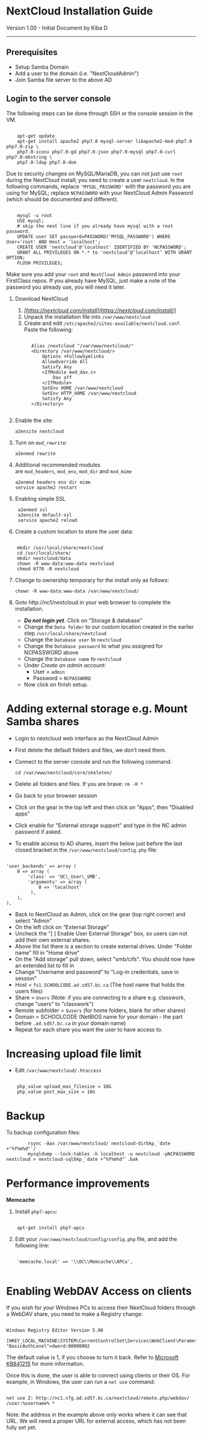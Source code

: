NextCloud Installation Guide
==

Version 1.00 - Initial Document by Kiba D

---

## Prerequisites

- Setup Samba Domain
- Add a user to the domain (i.e. "NextCloudAdmin")
- Join Samba file server to the above AD

## Login to the server console

The following steps can be done through SSH or the console session in the VM.

```

    apt-get update
    apt-get install apache2 php7.0 mysql-server libapache2-mod-php7.0 php7.0-zip \
    php7.0-iconv php7.0-gd php7.0-json php7.0-mysql php7.0-curl php7.0-mbstring \
    php7.0-ldap php7.0-dom

```

Due to security changes on MySQL/MariaDB, you can not just use `root` during the NextCloud install; you need to create a user `nextcloud`. In the following commands, replace `'MYSQL_PASSWORD'` with the password you are using for MySQL; replace `NCPASSWORD` with your NextCloud Admin Password (which should be documented and different).

```

    mysql -u root
    USE mysql;
    # skip the next line if you already have mysql with a root password.
    UPDATE user SET password=PASSWORD('MYSQL_PASSWORD') WHERE User='root' AND Host = 'localhost';
    CREATE USER 'nextcloud'@'localhost' IDENTIFIED BY 'NCPASSWORD';
    GRANT ALL PRIVILEGES ON *.* to 'nextcloud’@’localhost’ WITH GRANT OPTION;
    FLUSH PRIVILEGES;

```

Make sure you add your `root` and `NextCloud Admin` password into your FirstClass repos. If you already have MySQL, just make a note of the password you already use, you will need it later.

1.  Download NextCloud
    1.  *[https://nextcloud.com/install](https://nextcloud.com/install/)*
    2.  Unpack the installation file into `/var/www/nextcloud`
    3.  Create and edit `/etc/apache2/sites-available/nextcloud.conf`. Paste the following:
    
    ```
    
          Alias /nextcloud "/var/www/nextcloud/"
          <Directory /var/www/nextcloud/>
              Options +FollowSymlinks
              AllowOverride All
              Satisfy Any
              <IfModule mod_dav.c>
                  Dav off
              </IfModule>
              SetEnv HOME /var/www/nextcloud
              SetEnv HTTP_HOME /var/www/nextcloud
              Satisfy Any
          </Directory>
          
      ```

2.  Enable the site:

        a2ensite nextcloud

3.  Turn on `mod_rewrite`:

        a2enmod rewrite

4.  Additional recommended modules are `mod_headers`, `mod_env`, `mod_dir` and `mod_mime`

        a2enmod headers env dir mime
        service apache2 restart

5. Enabling simple SSL

        a2enmod ssl
        a2ensite default-ssl
        service apache2 reload

6. Create a custom location to store the user data:

```

    mkdir /usr/local/share/nextcloud
    cd /usr/local/share/
    mkdir nextcloud/data
    chown -R www-data:www-data nextcloud
    chmod 0770 -R nextcloud

```

7. Change to ownership temporary for the install only as follows:

       chown -R www-data:www-data /var/www/nextcloud/

8. Goto http://nc1/nextcloud in your web browser to complete the installation.

   - ***Do not login yet***. Click on "Storage & database"
   - Change the `Data folder` to our custom location created in the earlier step `/usr/local/share/nextcloud`
   - Change the `Database user` to `nextcloud`
   - Change the `Database password` to what you assigned for NCPASSWORD above
   - Change the `Database name` to `nextcloud`
   - Under *Create an admin account*:
        - User = `admin`
        - Password = `NCPASSWORD`
   - Now click on finish setup.

Adding external storage e.g. Mount Samba shares
===============================================

-   Login to nextcloud web interface as the NextCloud Admin
-   First delete the default folders and files, we don’t need them.
-   Connect to the server console and run the following command:

        cd /var/www/nextcloud/core/skeleton/

-   Delete all folders and files. If you are brave: `rm -R *`
-   Go back to your browser session
-   Click on the gear in the top left and then click on "Apps", then "Disabled apps"
-   Click enable for "External storage support" and type in the NC admin password if asked.
-   To enable access to AD shares, insert the below just before the last
    closed bracket in the `/var/www/nextcloud/config.php` file:

```

'user_backends' => array (
    0 => array (
        'class' => 'OC\_User\_SMB',
        'arguments' => array (
            0 => 'localhost'
         ),
    ),
),

```

-   Back to NextCloud as Admin, click on the gear (top right corner) and select "Admin"
-   On the left click on “External Storage”
-   Uncheck the "[ ] Enable User External Storage" box, so users can not add their own external shares.
-   Above the list there is a section to create external drives. Under "Folder name" fill in "Home drive"
-   On the "Add storage" pull down, select "smb/cifs". You should now have an extended list to fill in
-   Change "Username and password" to "Log-in credentials, save in session"
-   Host = `fs1.SCHOOLCODE.ad.sd57.bc.ca` (The host name that holds the users files)
-   Share = `Users` (Note: if you are connecting to a share e.g. classwork, change "users" to "classwork")
-   Remote subfolder = `$users` (for home folders, blank for other shares)
-   Domain = SCHOOLCODE (NetBIOS name for your domain - the part before `.ad.sd57.bc.ca` in your domain name)
-   Repeat for each share you want the user to have access to.

# Increasing upload file limit

-   Edit `/var/www/nextcloud/.htaccess`

```

    php_value upload_max_filesize = 16G
    php_value post_max_size = 16G

```
# Backup

To backup configuration files:

```
        rsync -Aax /var/www/nextcloud/ nextcloud-dirbkp_`date +"%Y%m%d"`/
        mysqldump --lock-tables -h localhost -u nextcloud -pNCPASSWORD nextcloud > nextcloud-sqlbkp_`date +"%Y%m%d"`.bak

```

# Performance improvements

**Memcache**

1. Install `php7-apcu`:

```

    apt-get install php7-apcu

```

2. Edit your `/var/www/nextcloud/config/config.php` file, and add the following line:

```

    'memcache.local' => '\\OC\\Memcache\\APCu',
    
```

# Enabling WebDAV Access on clients

If you wish for your Windows PCs to access their NextCloud folders through a WebDAV share, you need to make a Registry change:

```

Windows Registry Editor Version 5.00

[HKEY_LOCAL_MACHINE\SYSTEM\CurrentControlSet\Services\WebClient\Parameters]
"BasicAuthLevel"=dword:00000002
```

The default value is 1, if you choose to turn it back. Refer to [Microsoft KB841215](https://support.microsoft.com/en-us/help/841215/error-message-when-you-try-to-connect-to-a-windows-sharepoint-document) for more information.

Once this is done, the user is able to connect using clients or their OS. For example, in Windows, the user can run a `net use` command:

```

net use Z: http://nc1.sfg.ad.sd57.bc.ca/nextcloud/remote.php/webdav/ /user:%username% *
```

Note: the address in the example above only works where it can see that URL. We will need a proper URL for external access, which has not been fully set yet.
